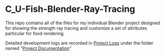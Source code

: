 # C_U-Fish-Blender-Ray-Tracing
 This repo contains all of the files for my individual Blender project designed for showing the strength ray tracing and customize a set of attributes particular for food rendering.



Detailed development logs are recorded in [Project Logs](https://github.com/CU2018/C_U-Fish-Blender-Ray-Tracing/blob/master/Project%20Documents/Project%20Logs.md) under the folder named "[Project Documentation](https://github.com/CU2018/C_U-Fish-Blender-Ray-Tracing/tree/master/Project%20Documents)"
